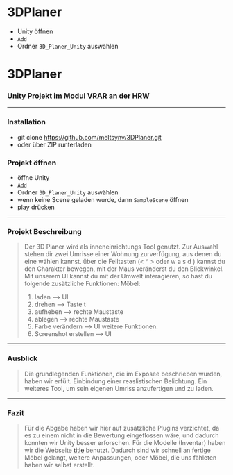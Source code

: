 # 3DPlaner
* Unity öffnen
* ```Add```
* Ordner ```3D_Planer_Unity``` auswählen

# 3DPlaner
### Unity Projekt im Modul VRAR an der HRW
---
### Installation
* git clone https://github.com/meltsynv/3DPlaner.git
* oder über ZIP runterladen

### Projekt öffnen
* öffne Unity
* ```Add```
* Ordner ```3D_Planer_Unity``` auswählen
* wenn keine Scene geladen wurde, dann ```SampleScene``` öffnen
* play drücken
---
### Projekt Beschreibung
> Der 3D Planer wird als inneneinrichtungs Tool genutzt.
> Zur Auswahl stehen dir zwei Umrisse einer Wohnung zurverfügung, aus denen du eine wählen kannst.
> über die Feiltasten (< ^ > oder w a s d ) kannst du den Charakter bewegen,
> mit der Maus veränderst du den Blickwinkel.
> Mit unserem UI kannst du mit der Umwelt interagieren,
> so hast du folgende zusätzliche Funktionen:
> Möbel:
> 1. laden --> UI
> 2. drehen --> Taste t
> 3. aufheben --> rechte Maustaste
> 4. ablegen --> rechte Maustaste
> 5. Farbe verändern --> UI
> weitere Funktionen:
> 6. Screenshot erstellen --> UI
---
### Ausblick
> Die grundlegenden Funktionen, die im Exposee beschrieben wurden, haben wir erfült.
> Einbindung einer reaslistischen Belichtung.
> Ein weiteres Tool, um sein eigenen Umriss anzufertigen und zu laden.
---
### Fazit
> Für die Abgabe haben wir hier auf zusätzliche Plugins verzichtet, da es zu einem nicht in die Bewertung eingeflossen wäre,
> und dadurch konnten wir Unity besser erforschen.
> Für die Modelle (Inventar) haben wir die Webseite [title](https://www.blendswap.com) benutzt.
> Dadurch sind wir schnell an fertige Möbel gelangt, weitere Anpassungen, oder Möbel, die uns fähleten haben wir selbst erstellt.
